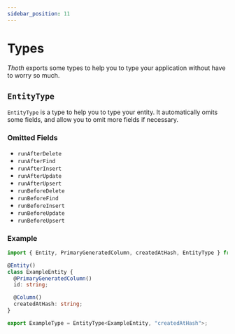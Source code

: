 ```yaml
---
sidebar_position: 11
---
```


# Types

_Thoth_ exports some types to help you to type your application without have to worry so much.

## `EntityType`

`EntityType` is a type to help you to type your entity. It automatically omits some fields, and allow you to omit more fields if necessary.

### Omitted Fields

- `runAfterDelete`
- `runAfterFind`
- `runAfterInsert`
- `runAfterUpdate`
- `runAfterUpsert`
- `runBeforeDelete`
- `runBeforeFind`
- `runBeforeInsert`
- `runBeforeUpdate`
- `runBeforeUpsert`

### Example

```ts
import { Entity, PrimaryGeneratedColumn, createdAtHash, EntityType } from "@thothom/core";

@Entity()
class ExampleEntity {
  @PrimaryGeneratedColumn()
  id: string;

  @Column()
  createdAtHash: string;
}

export ExampleType = EntityType<ExampleEntity, "createdAtHash">;
```
